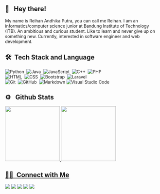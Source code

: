 <h2> 👋 &nbsp; Hey there! </h2>
My name is Reihan Andhika Putra, you can call me Reihan. I am an informatics/computer science junior at Bandung Institute of Technology (ITB). An ambitious and curious student. Like to learn and never give up on something new. Currently, interested in software engineer and web development.



## 🛠 &nbsp;Tech Stack and Language
![Python](https://img.shields.io/badge/-Python-333333?style=flat&logo=python)&nbsp;
![Java](https://img.shields.io/badge/-Java-333333?style=flat&logo=Java&logoColor=FFA518)&nbsp;
![JavaScript](https://img.shields.io/badge/-JavaScript-333333?style=flat&logo=javascript)&nbsp;
![C++](https://img.shields.io/badge/-C++-333333?style=flat&logo=C%2B%2B&logoColor=00599C)&nbsp;
![PHP](https://img.shields.io/badge/-PHP-333333?style=flat&logo=PHP&logoColor=00599C)\
![HTML](https://img.shields.io/badge/-HTML-333333?style=flat&logo=HTML5)&nbsp;
![CSS](https://img.shields.io/badge/-CSS-333333?style=flat&logo=CSS3&logoColor=1572B6)&nbsp;
![Bootstrap](https://img.shields.io/badge/-Bootstrap-333333?style=flat&logo=bootstrap&logoColor=563D7C)&nbsp;
![Laravel](https://img.shields.io/badge/-Laravel-333333?style=flat&logo=laravel)\
![Git](https://img.shields.io/badge/-Git-333333?style=flat&logo=git)&nbsp;
![GitHub](https://img.shields.io/badge/-GitHub-333333?style=flat&logo=github)&nbsp;
![Markdown](https://img.shields.io/badge/-Markdown-333333?style=flat&logo=markdown)
![Visual Studio Code](https://img.shields.io/badge/-Visual%20Studio%20Code-333333?style=flat&logo=visual-studio-code&logoColor=007ACC)

<h2> ⚙️ &nbsp; Github Stats</h2>
<a href="https://github.com/AndhikaRei">
  <img height="180em" src="https://github-readme-stats-eight-theta.vercel.app/api?username=AndhikaRei&show_icons=true&theme=buefy&include_all_commits=true&count_private=true"/>
  <img height="180em" src="https://github-readme-stats.vercel.app/api/top-langs/?username=AndhikaRei&include_all_commits=true&count_private=true&theme=buefy&layout=compact&hide=jupyter%20notebook,HTML,CSS,JavaScript" />
</a>
<a href="https://github.com/AVS1508">
  

<h2>🤝🏻 &nbsp;Connect with Me</h2>
<p align="left">
<a href="https://linkedin.com/in/reihan-andhika"><img src="https://img.shields.io/badge/-Reihan%20Andhika-0077B5?style=flat-square&logo=Linkedin&logoColor=white"/></a>
<a href="mailto:andhikareihan349@gmail.com"><img src="https://img.shields.io/badge/-andhikareihan349@gmail.com-D14836?style=flat-square&logo=Gmail&logoColor=white"/></a>
<a href="https://line.me/R/ti/p/reihan349"><img src="https://img.shields.io/badge/-id:reihan349-00B900?style=flat-square&logo=Line&logoColor=white"/></a>
<a href="https://instagram.com/andhikarei"><img src="https://img.shields.io/badge/-@andhikarei-E4405F?style=flat-square&logo=Instagram&logoColor=white"/></a>
<a href="https://facebook.com/reihan.andhika.5"><img src="https://img.shields.io/badge/-Reihan%20Andhika-1877F2?style=flat-square&logo=Facebook&logoColor=white"/></a>
</p>

